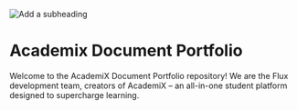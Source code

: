 ![Add a subheading](https://github.com/kthymia/CS152-Portfolio/assets/160714262/35f73371-984b-47df-84dc-7505986c1bf6)
# Academix Document Portfolio

Welcome to the AcademiX Document Portfolio repository! We are the Flux development team, creators of AcademiX – an all-in-one student platform designed to supercharge learning.
